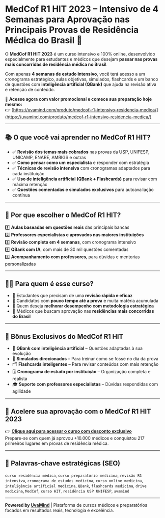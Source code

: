 # MedCof R1 HIT 2023 – Intensivo de 4 Semanas para Aprovação nas Principais Provas de Residência Médica do Brasil 🎯

O **MedCof R1 HIT 2023** é um curso intensivo e 100% online, desenvolvido especialmente para estudantes e médicos que desejam **passar nas provas mais concorridas de residência médica no Brasil**.

Com apenas **4 semanas de estudo intensivo**, você terá acesso a um cronograma estratégico, aulas objetivas, simulados, flashcards e um banco de questões com **inteligência artificial (QBank)** que ajuda na revisão ativa e retenção de conteúdo.

🔗 **Acesse agora com valor promocional e comece sua preparação hoje mesmo:**  
👉 [https://uvamind.com/produto/medcof-r1-intensivo-residencia-medica/](https://uvamind.com/produto/medcof-r1-intensivo-residencia-medica/)

---

## 📚 O que você vai aprender no MedCof R1 HIT?

- ✅ **Revisão dos temas mais cobrados** nas provas da USP, UNIFESP, UNICAMP, ENARE, AMRIGS e outras
- ✅ **Como pensar como um especialista** e responder com estratégia
- ✅ **Técnicas de revisão intensiva** com cronogramas adaptados para cada instituição
- ✅ **Uso de inteligência artificial (QBank + Flashcards)** para revisar com máxima retenção
- ✅ **Questões comentadas e simulados exclusivos** para autoavaliação contínua

---

## 🎯 Por que escolher o MedCof R1 HIT?

1️⃣ **Aulas baseadas em questões reais** das principais bancas  
2️⃣ **Professores especialistas e aprovados nas maiores instituições**  
3️⃣ **Revisão completa em 4 semanas**, com cronograma intensivo  
4️⃣ **QBank com IA**, com mais de 30 mil questões comentadas  
5️⃣ **Acompanhamento com professores**, para dúvidas e mentorias personalizadas  

---

## 👨‍⚕️ Para quem é esse curso?

- 📌 Estudantes que precisam de uma **revisão rápida e eficaz**
- 📌 Candidatos com **pouco tempo até a prova** e muita matéria acumulada
- 📌 Quem deseja **melhorar desempenho com metodologia estratégica**
- 📌 Médicos que buscam aprovação nas **residências mais concorridas do Brasil**

---

## 🎁 Bônus Exclusivos do MedCof R1 HIT

- 🧠 **QBank com inteligência artificial** – Questões adaptadas à sua evolução
- 📝 **Simulados direcionados** – Para treinar como se fosse no dia da prova
- 🗂️ **Flashcards inteligentes** – Para revisar conteúdos com mais retenção
- 🗓️ **Cronograma de estudo por instituição** – Organização completa e realista
- 🎓 **Suporte com professores especialistas** – Dúvidas respondidas com agilidade

---

## 🚀 Acelere sua aprovação com o MedCof R1 HIT 2023

👉 **[Clique aqui para acessar o curso com desconto exclusivo](https://uvamind.com/produto/medcof-r1-intensivo-residencia-medica/)**  
Prepare-se com quem já aprovou +10.000 médicos e conquistou 217 primeiros lugares em provas de residência médica.

---

## 🔖 Palavras-chave estratégicas (SEO)

`curso residência médica`, `curso preparatório medicina`, `revisão R1 intensiva`, `cronograma de estudos medicina`, `curso online medicina`, `inteligência artificial medicina`, `QBank`, `flashcards medicina`, `drive medicina`, `MedCof`, `curso HIT`, `residência USP UNIFESP`, `uvamind`

---

**Powered by [UvaMind](https://uvamind.com)** | Plataforma de cursos médicos e preparatórios focados em resultados reais, tecnologia e excelência.

